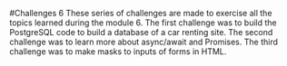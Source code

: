 #Challenges 6
These series of challenges are made to exercise all the topics learned during the module 6.
The first challenge was to build the PostgreSQL code to build a database of a car renting site.
The second challenge was to learn more about async/await and Promises.
The third challenge was to make masks to inputs of forms in HTML.